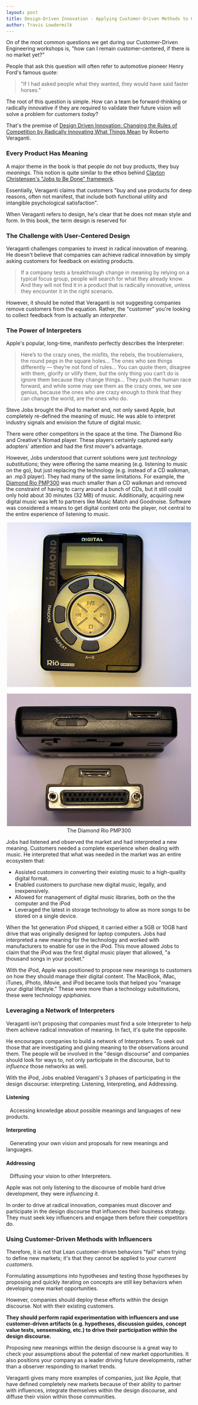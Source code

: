 ```yaml
---
layout: post
title: Design-Driven Innovation - Applying Customer-Driven Methods to Create New Markets
author: Travis Lowdermilk
---
```

On of the most common questions we get during our Customer-Driven Engineering workshops is, "how can I remain customer-centered, if there is no market yet?"

People that ask this question will often refer to automotive pioneer Henry Ford's famous quote:

>"If I had asked people what they wanted, they would have said faster horses."

The root of this question is simple. How can a team be forward-thinking or radically innovative if they are required to validate their future vision will solve a problem for customers _today_?

That's the premise of [Design Driven Innovation: Changing the Rules of Competition by Radically Innovating What Things Mean](https://www.amazon.com/Design-Driven-Innovation-Competition-Innovating/dp/1422124827/ref=sr_1_3?ie=UTF8&qid=1534978069&sr=8-3&keywords=design-driven+innovation, "Design Driven Innovation: Changing the Rules of Competition by Radically Innovating What Things Mean") by Roberto Veraganti.

### Every Product Has Meaning
A major theme in the book is that people do not buy products, they buy _meanings_. This notion is quite similar to the ethos behind <a href="https://www.youtube.com/watch?v=Q63PZR7mG70">Clayton Christensen's "Jobs to Be Done" framework</a>.

Essentially, Veraganti claims that customers "buy and use products for deep reasons, often not manifest, that include both functional utility and intangible psychological satisfaction".

When Veraganti refers to design, he's clear that he does not mean style and form. In this book, the term design is reserved for 

### The Challenge with User-Centered Design 
Veraganti challenges companies to invest in radical innovation of meaning. He doesn't believe that companies can achieve radical innovation by simply asking customers for feedback on existing products.

>If a company tests a breakthrough change in meaning by relying on a typical focus group, people will search for what they already know. And they will not find it in a product that is radically innovative, unless they encounter it in the right scenario.

However, it should be noted that Veraganti is not suggesting companies remove customers from the equation. Rather, the "customer" you're looking to collect feedback from is actually an _interpreter_.

### The Power of Interpreters
Apple's popular, long-time, manifesto perfectly describes the Interpreter:

>Here’s to the crazy ones, the misfits, the rebels, the troublemakers, the round pegs in the square holes… The ones who see things differently — they’re not fond of rules… You can quote them, disagree with them, glorify or vilify them, but the only thing you can’t do is ignore them because they change things… They push the human race forward, and while some may see them as the crazy ones, we see genius, because the ones who are crazy enough to think that they can change the world, are the ones who do.

Steve Jobs brought the iPod to market and, not only saved Apple, but completely re-defined the meaning of music. He was able to interpret industry signals and envision the future of digital music.

There were other competitors in the space at the time. The Diamond Rio and Creative's Nomad player. These players certainly captured early adopters' attention and had the first mover's advantage.

However, Jobs understood that current solutions were just _technology substitutions_; they were offering the same meaning (e.g. listening to music on the go), but just replacing the technology (e.g. instead of a CD walkman, an .mp3 player). They had many of the same limitations. For example, the [Diamond Rio PMP300](https://en.wikipedia.org/wiki/Rio_PMP300, "Diamond Rio PMP300") was much smaller than a CD walkman and removed the constraint of having to carry around a bunch of CDs, but it still could only hold about 30 minutes (32 MB) of music. Additionally, acquiring new digital music was left to partners like Music Match and Goodnoise. Software was considered a means to get digital content onto the player, not central to the entire experience of listening to music.

<p style="text-align: center">
    <img src="/images/Design-Driven-Innovation/Rio_pmp300.jpg" />
    <span class="caption">The Diamond Rio PMP300</span>
</p>

Jobs had listened and observed the market and had interpreted a new meaning. Customers needed a complete experience when dealing with music. He interpreted that what was needed in the market was an entire ecosystem that:

* Assisted customers in converting their existing music to a high-quality digital format.
* Enabled customers to purchase new digital music, legally, and inexpensively.
* Allowed for management of digital music libraries, both on the the computer and the iPod
* Leveraged the latest in storage technology to allow as more songs to be stored on a single device.

When the 1st generation iPod shipped, it carried either a 5GB or 10GB hard drive that was originally designed for laptop computers. Jobs had interpreted a new meaning for the technology and worked with manufacturers to enable for use in the iPod. This move allowed Jobs to claim that the iPod was the first digital music player that allowed, "a thousand songs in your pocket."

With the iPod, Apple was positioned to propose new meanings to customers on how they should manage their digital content. The MacBook, iMac, iTunes, iPhoto, iMovie, and iPod became tools that helped you "manage your digital lifestyle." These were more than a technology substitutions, these were technology _epiphanies_.

### Leveraging a Network of Interpreters
Veraganti isn't proposing that companies must find a sole Interpreter to help them achieve radical innovation of meaning. In fact, it's quite the opposite.

He encourages companies to build a network of Interpreters. To seek out those that are investigating and giving meaning to the observations around them. The people will be involved in the "design discourse" and companies should look for ways to, not only participate in the discourse, but to _influence_ those networks as well.

With the iPod, Jobs enabled Veraganti's 3 phases of participating in the design discourse: interpreting: Listening, Interpreting, and Addressing.

#### Listening
<span style="margin-left:10px">Accessing knowledge about possible meanings and languages of new products.</span>

#### Interpreting
<span style="margin-left:10px">Generating your own vision and proposals for new meanings and languages.</span>

#### Addressing
<span style="margin-left:10px">Diffusing your vision to other Interpreters.</span>

Apple was not only listening to the discourse of mobile hard drive development, they were _influencing it_.

In order to drive at radical innovation, companies must discover and participate in the design discourse that influences their business strategy. They must seek key influencers and engage them before their competitors do.

### Using Customer-Driven Methods with Influencers
Therefore, it is not that Lean customer-driven behaviors "fail" when trying to define new markets; it's that they cannot be applied to your _current customers_.

Formulating assumptions into hypotheses and testing those hypotheses by proposing and quickly iterating on concepts are still key behaviors when developing new market opportunities.

However, companies should deploy these efforts within the design discourse. Not with their existing customers.

**They should perform rapid experimentation with influencers and use customer-driven artifacts (e.g. hypotheses, discussion guides, concept value tests, sensemaking, etc.) to drive their participation within the design discourse.**

Proposing new meanings within the design discourse is a great way to check your assumptions about the potential of new market opportunities. It also positions your company as a leader driving future developments, rather than a observer responding to market trends.

Veraganti gives many more examples of companies, just like Apple, that have defined completely new markets because of their ability to partner with influences, integrate themselves within the design discourse, and diffuse their vision within those communities.
